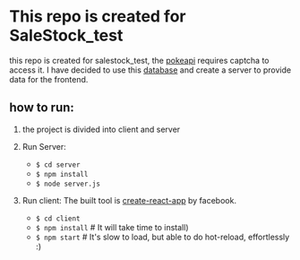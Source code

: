 # This repo is created for SaleStock_test
this repo is created for salestock_test, the [pokeapi](http://www.pokeapi.co/) requires captcha to access it.
I have decided to use this [database](https://github.com/Biuni/PokemonGO-Pokedex/blob/master/pokedex.json) and create a server to provide data for the frontend.

## how to run:
1. the project is divided into client and server
2. Run Server: 
   * `$ cd server`
   * `$ npm install`
   * `$ node server.js`

3. Run client:
   The built tool is [create-react-app](https://facebook.github.io/react/blog/2016/07/22/create-apps-with-no-configuration.html) by facebook.
   * `$ cd client`
   * `$ npm install` # It will take time to install)
   * `$ npm start` # It's slow to load, but able to do hot-reload, effortlessly :)  



